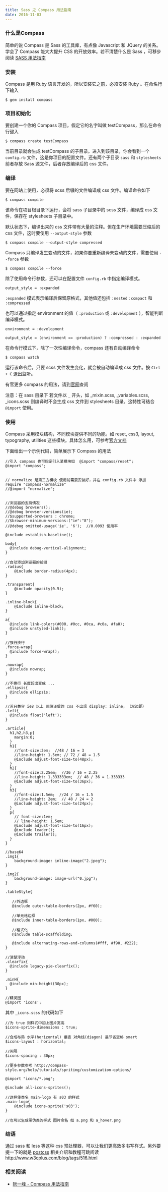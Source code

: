 ```yaml
---
title: Sass 之 Compass 用法指南
date: 2016-11-03
---
```


### 什么是Compass

简单的说 Compass 是 Sass 的工具库，有点像 Javascript 和 JQuery 的关系。学会了 Compass 能大大提升 CSS 的开放效率。若不清楚什么是 Sass ，可移步阅读 [SASS 用法指南](http://avilang.me/2016/11/02/SASS%20%E7%94%A8%E6%B3%95%E6%8C%87%E5%8D%97/)

### 安装

Compass 是用 Ruby 语言开发的，所以安装它之前，必须安装 Ruby 。在命名行下输入

```
$ gem install compass
```

### 项目初始化

要创建一个你的 Compass 项目，假定它的名字叫做 testCompass，那么在命令行键入

```
$ compass create testCompass
```

当前目录就会生成 testCompass 的子目录。进入到该目录，你会看到一个 `config.rb` 文件，这是你项目的配置文件。还有两个子目录 `sass` 和 `stylesheets` 前者存放 Sass 源文件，后者存放编译后的 css 文件。

### 编译

要在网站上使用，必须将 scss 后缀的文件编译成 css 文件。编译命令如下

```
$ compass compile
```

该命令在项目根目录下运行，会将 sass 子目录中的 scss 文件，编译成 css 文件，保存在 stylesheets 子目录中。

默认状态下，编译出来的 css 文件带有大量的注释。但在生产环境需要压缩后的 css 文件，这时要使用 `--output-style` 参数

```
$ compass compile --output-style compressed
```

Compass 只编译发生变动的文件，如果你要重新编译未变动的文件，需要使用 `--force` 参数

```
$ compass compile --force
```

除了使用命令行参数，还可以在配置文件 `config.rb` 中指定编译模式。

```
output_style = :expanded
```

`:expanded` 模式表示编译后保留原格式，其他值还包括 `:nested` `:compact` 和 `:compressed`

也可以通过指定 environment 的值（ `:production` 或 `:development` ），智能判断编译模式。

```
environment = :development

output_style = (environment == :production) ? :compressed : :expanded
```

在命令行模式下，除了一次性编译命令，compass 还有自动编译命令

```
$ compass watch
```

运行该命令后，只要 scss 文件发生变化，就会被自动编译成 css 文件。按 `Ctrl + C` 退出监听。

有官更多 compass 的用法，请到[官网](http://compass-style.org/)查阅

注意：在 sass 目录下 若文件以 `_` 开头，如 _mixin.scss, _variables.scss, _icons.scss 则编译时不会生成 css 文件到 stylesheets 目录。这特性可结合 `@import` 使用。

### 使用

Compass 采用模块结构，不同模块提供不同的功能。如 reset, css3, layout, typography, utilities 这些模块。具体怎么用，可参考[官方文档](http://compass-style.org/reference/compass/)

下面给出一个示例代码，简单展示下 Compass 的用法

```
//引入 compass 也可指定引入某模块如  @import "compass/reset";
@import "compass";


// normalize 是第三方模块 使用前需要安装好，并在 config.rb 文件中 添加 require "compass-normalize"
//@import "normalize";


//浏览器的支持情况
//@debug browsers();
//@debug browser-versions(ie);
//$supported-browsers : chrome;
//$browser-minimum-versions:("ie":"8");
//@debug omitted-usage('ie', '6');  //0.0093 使用率

@include establish-baseline();

body{
  @include debug-vertical-alignment;
}

//自动添加浏览器的前缀
.radius{
    @include border-radius(4px);
}

.transparent{
    @include opacity(0.5);
}

.inline-block{
    @include inline-block;
}

a{
  @include link-colors(#000, #0cc, #0ca, #c0a, #fa0);
  @include unstyled-link();
}

//强行换行
.force-wrap{
  @include force-wrap();
}

.nowrap{
  @include nowrap;
}

//不换行 长度超出变成 ...
.ellipsis{
  @include ellipsis;
}

//若只兼容 ie8 以上 则编译后的 css 不出现 display: inline; （双边距）
.left{
  @include float('left');
}

.article{
  h1,h2,h3,p{
    margin:0;
  }
  h1{
    //font-size:3em;  //48 / 16 = 3
    //line-height: 1.5em; // 72 / 48 = 1.5
    @include adjust-font-size-to(48px);
  }
  h2{
    //font-size:2.25em;  //36 / 16 = 2.25
    //line-height: 1.333333em;  // 48 / 36 = 1.333333
    @include adjust-font-size-to(36px);
  }
  h3{
    //font-size:1.5em;  //24 / 16 = 1.5
    //line-height: 2em;  // 48 / 24 = 2
    @include adjust-font-size-to(24px);
  }
  p{
    // font-size:1em;
    // line-height: 1.5em;
    @include adjust-font-size-to(16px);
    @include leader();
    @include trailer();
  }
}

//base64
.img1{
    background-image: inline-image("2.jpeg");
}

.img2{
    background-image: image-url("0.jpg");
}

.tableStyle{

   //外边框
   @include outer-table-borders(2px, #f60);

   //单元格边框
   @include inner-table-borders(1px, #000);

   //格式化
   @include table-scaffolding;

   @include alternating-rows-and-columns(#fff, #f90, #222);
}

//清楚浮动
.clearfix{
  @include legacy-pie-clearfix();
}

.minH{
  @include min-height(30px);
}

//精灵图
@import 'icons';
```

其中 `_icons.scss` 的代码如下

```
//为 true 则样式中加上图片宽高
$icons-sprite-dimensions : true;

//合成布局 水平(horizontal) 垂直 对角线(diagon) 最节省空格 smart
$icons-layout : horizontal;

//间隔
$icons-spacing : 30px;

//更多参数参考 http://compass-style.org/help/tutorials/spriting/customization-options/

@import "icons/*.png";

@include all-icons-sprites();

//这样使类名 main-logo 有 s03 的样式
.main-logo{
    @include icons-sprite('s03');
}

//也可以生成带伪类的样式 图片命名 如 a.png 和 a_hover.png
```

### 结语
通过 sass 和 less 等这种 css 预处理器，可以让我们更高效多书写样式。另外要提一下的就是 [postcss](https://github.com/postcss/postcss) 相关介绍和教程可跳阅读 <http://www.w3cplus.com/blog/tags/516.html>

### 相关阅读

- [阮一峰 - Compass 用法指南](http://www.ruanyifeng.com/blog/2012/11/compass.html)